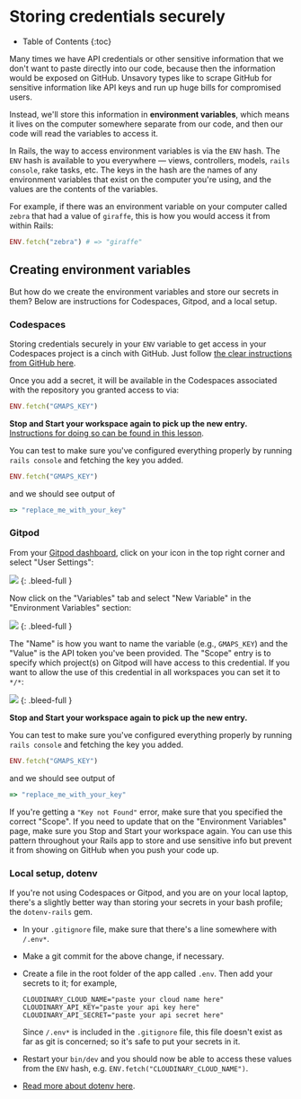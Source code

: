 # Storing credentials securely

* Table of Contents
{:toc}

Many times we have API credentials or other sensitive information that we don't want to paste directly into our code, because then the information would be exposed on GitHub. Unsavory types like to scrape GitHub for sensitive information like API keys and run up huge bills for compromised users.

Instead, we'll store this information in **environment variables**, which means it lives on the computer somewhere separate from our code, and then our code will read the variables to access it.

In Rails, the way to access environment variables is via the `ENV` hash. The `ENV` hash is available to you everywhere — views, controllers, models, `rails console`, rake tasks, etc. The keys in the hash are the names of any environment variables that exist on the computer you're using, and the values are the contents of the variables.

For example, if there was an environment variable on your computer called `zebra` that had a value of `giraffe`, this is how you would access it from within Rails:

```ruby
ENV.fetch("zebra") # => "giraffe"
```

## Creating environment variables

But how do we create the environment variables and store our secrets in them? Below are instructions for Codespaces, Gitpod, and a local setup.

### Codespaces

Storing credentials securely in your `ENV` variable to get access in your Codespaces project is a cinch with GitHub. Just follow [the clear instructions from GitHub here](https://docs.github.com/en/codespaces/managing-your-codespaces/managing-encrypted-secrets-for-your-codespaces#adding-a-secret).

Once you add a secret, it will be available in the Codespaces associated with the repository you granted access to via:

```ruby
ENV.fetch("GMAPS_KEY")
```

**Stop and Start your workspace again to pick up the new entry.** [Instructions for doing so can be found in this lesson](https://learn.firstdraft.com/lessons/47#reopening-a-workspace).

You can test to make sure you've configured everything properly by running `rails console` and fetching the key you added.

```ruby
ENV.fetch("GMAPS_KEY")
```

and we should see output of

```ruby
=> "replace_me_with_your_key"
```

### Gitpod

From your [Gitpod dashboard](https://gitpod.io/), click on your icon in the top right corner and select "User Settings":

<!-- ![](/assets/env-vars-gitpod-1.png) -->
![](https://res.cloudinary.com/dmxgp9oq2/image/upload/v1686012048/env-vars-gitpod-1_ngyhnm.png)
{: .bleed-full }

Now click on the "Variables" tab and select "New Variable" in the "Environment Variables" section:

<!-- ![](/assets/env-vars-gitpod-2.png) -->
![](https://res.cloudinary.com/dmxgp9oq2/image/upload/v1686012048/env-vars-gitpod-2_twk8g0.png)
{: .bleed-full }

The "Name" is how you want to name the variable (e.g., `GMAPS_KEY`) and the "Value" is the API token you've been provided. The "Scope" entry is to specify which project(s) on Gitpod will have access to this credential. If you want to allow the use of this credential in all workspaces you can set it to `*/*`:

<!-- ![](/assets/env-vars-gitpod-3.png) -->
![](https://res.cloudinary.com/dmxgp9oq2/image/upload/v1686012049/env-vars-gitpod-3_j2egab.png)
{: .bleed-full }

**Stop and Start your workspace again to pick up the new entry.**

You can test to make sure you've configured everything properly by running `rails console` and fetching the key you added.

```ruby
ENV.fetch("GMAPS_KEY")
```

and we should see output of

```ruby
=> "replace_me_with_your_key"
```

If you're getting a `"Key not Found"` error, make sure that you specified the correct "Scope". If you need to update that on the "Environment Variables" page, make sure you Stop and Start your workspace again.
You can use this pattern throughout your Rails app to store and use sensitive info but prevent it from showing on GitHub when you push your code up.

### Local setup, dotenv

If you're not using Codespaces or Gitpod, and you are on your local laptop, there's a slightly better way than storing your secrets in your bash profile; the `dotenv-rails` gem.

 - In your `.gitignore` file, make sure that there's a line somewhere with `/.env*`.
 - Make a git commit for the above change, if necessary.
 - Create a file in the root folder of the app called `.env`. Then add your secrets to it; for example,

    ```
    CLOUDINARY_CLOUD_NAME="paste your cloud name here"
    CLOUDINARY_API_KEY="paste your api key here"
    CLOUDINARY_API_SECRET="paste your api secret here"
    ```

    Since `/.env*` is included in the `.gitignore` file, this file doesn't exist as far as git is concerned; so it's safe to put your secrets in it.
    
 - Restart your `bin/dev` and you should now be able to access these values from the `ENV` hash, e.g. `ENV.fetch("CLOUDINARY_CLOUD_NAME")`.
 - [Read more about dotenv here](https://github.com/bkeepers/dotenv).
